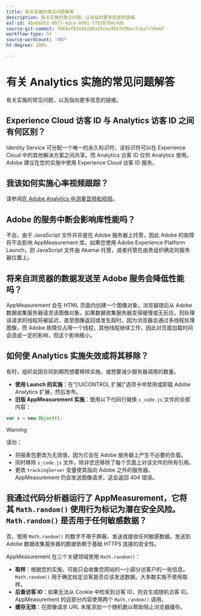 ```yaml
---
title: 有关实施的常见问题解答
description: 有关实施的常见问题，以及指向更多信息的链接。
exl-id: 4bab6d51-0077-42ce-8091-f75207d4c4db
source-git-commit: f669af03a502d8a24cea3047b96ec7cba7c59e6f
workflow-type: ht
source-wordcount: '497'
ht-degree: 100%

---
```


# 有关 Analytics 实施的常见问题解答

有关实施的常见问题，以及指向更多信息的链接。

## Experience Cloud 访客 ID 与 Analytics 访客 ID 之间有何区别？

Identity Service 可分配一个唯一的永久标识符，该标识符可以在 Experience Cloud 中的其他解决方案之间共享。而 Analytics 访客 ID 仅供 Analytics 使用。Adobe 建议在您的实施中使用 Experience Cloud 访客 ID 服务。

## 我该如何实施心率视频跟踪？

请参阅[在 Adobe Analytics 中测量音频和视频](https://experienceleague.adobe.com/docs/media-analytics/using/media-overview.html?lang=zh-Hans)。

## Adobe 的服务中断会影响库性能吗？

不会。由于 JavaScript 文件并非是在 Adobe 服务器上托管，因此 Adobe 的故障将不会影响 AppMeasurement 库。如果您使用 Adobe Experience Platform Launch，则 JavaScript 文件由 Akamai 托管，或者托管在由贵组织确定的服务器位置上。

## 将来自浏览器的数据发送至 Adobe 服务会降低性能吗？

AppMeasurement 会在 HTML 页面内创建一个图像对象，浏览器随后从 Adobe 数据收集服务器请求该图像对象。如果数据收集服务器变得缓慢或无反应，则处理该请求的线程将被延迟，直至图像返回或发生超时。因为浏览器会通过多线程处理图像，而 Adobe 故障仅占用一个线程，其他线程继续工作，因此对页面加载时间会造成一定的影响，但这个影响极小。

## 如何使 Analytics 实施失效或将其移除？

有时，组织会因合同到期而想要移除实施，或想要减少服务器调用的数量。

* **使用 Launch 的实施**：在“[!UICONTROL 扩展]”选项卡中禁用或卸载 Adobe Analytics 扩展，然后发布。
* **旧版 AppMeasurement 实施**：使用以下代码行替换 `s_code.js` 文件的全部内容：

```js
var s = new Object();
```

>[!WARNING]
>
>请勿：
>
>* 将报表包更改为无效值，因为它会在 Adobe 服务器上产生不必要的负载。
>* 同时移除 `s_code.js` 文件，除非您还移除了每个页面上对该文件的所有引用。
>* 更改 `trackingServer` 变量使其指向 Adobe 之外的服务器。AppMeasurement 仍会发送图像请求，这会返回 404 错误。


## 我通过代码分析器运行了 AppMeasurement，它将其 `Math.random()` 使用行为标记为潜在安全风险。`Math.random()` 是否用于任何敏感数据？

否。使用 `Math.random()` 的数字不用于屏蔽、发送或接收任何敏感数据。发送到 Adobe 数据收集服务器的数据依赖于基础 HTTPS 连接的安全性。<!-- AN-173590 -->

AppMeasurement 在三个关键领域使用 `Math.random()`：

* **取样**：根据您的实施，可能只会收集您网站的一小部分访客户的一些信息。`Math.random()` 用于确定给定访客是否应该发送数据。大多数实施不使用取样。
* **后备访客 ID**：如果无法从 Cookie 中检索到访客 ID，则会生成随机访客 ID。AppMeasurement 的这部分内容使用两个 `Math.random()` 调用。
* **缓存无效**：在图像请求 URL 末尾添加一个随机数以帮助阻止浏览器缓存。

